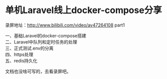 # 单机Laravel线上docker-compose分享

录屏地址：http://www.bilibili.com/video/av47264108  part1


一、基础Laravel的docker-compose搭建 \
二、Laravel中队列和定时任务的处理 \
三、正式测试.env的分离  \
四、https处理 \
五、redis持久化 
    
    

    
    
文档也没啥可写的，去看录屏吧。